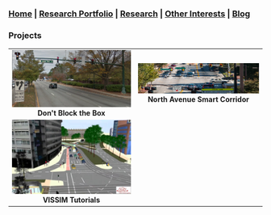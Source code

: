 ### [Home](README.md) | [Research Portfolio](/research.md) | [Research](research_projects.md) | [Other Interests](other_interests.md) | [Blog](blog.md) 

### Projects 

| | | 
|:-------------------------:|:-------------------------:|
[<img src="dbtb.png" width = "1603"/>](dbtb.md)  **Don't Block the Box** |  [<img src="north_ave_smart.jpg" height = "60" width = "1603"/>](coa.md)  **North Avenue Smart Corridor**|
|[<img src="vissim_sim.jpg" width = "1603"/>](vissim_tutorials.md)  **VISSIM Tutorials**|

